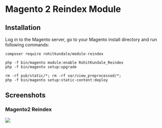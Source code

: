 # Magento 2 Reindex Module #

## Installation

Log in to the Magento server, go to your Magento install directory and run following commands:
```
composer require rohitkundale/module-reindex

php -f bin/magento module:enable RohitKundale_Reindex
php -f bin/magento setup:upgrade

rm -rf pub/static/*; rm -rf var/view_preprocessed/*;
php -f bin/magento setup:static-content:deploy
```

## Screenshots
### Magento2 Reindex
![](https://rohitkundale.files.wordpress.com/2017/04/magento-2-reindex-from-backend-ui.gif)

